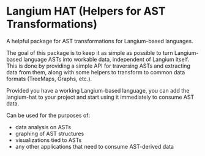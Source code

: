# Langium HAT (Helpers for AST Transformations)

A helpful package for AST transformations for Langium-based languages.

The goal of this package is to keep it as simple as possible to turn Langium-based language ASTs into workable data, independent of Langium itself. This is done by providing a simple API for traversing ASTs and extracting data from them, along with some helpers to transform to common data formats (TreeMaps, Graphs, etc.).

Provided you have a working Langium-based language, you can add the langium-hat to your project and start using it immediately to consume AST data.

Can be used for the purposes of:
- data analysis on ASTs
- graphing of AST structures
- visualizations tied to ASTs
- any other applications that need to consume AST-derived data